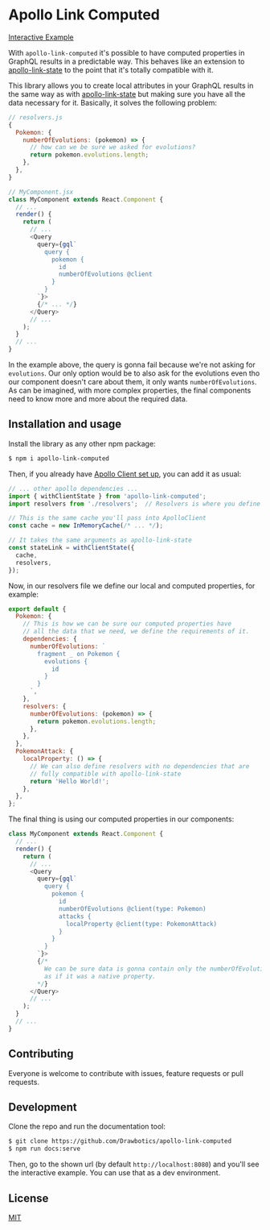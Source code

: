 # Apollo Link Computed

[Interactive Example](https://drawbotics.github.io/apollo-link-computed/)

With `apollo-link-computed` it's possible to have computed properties in GraphQL results in a predictable way. This behaves like an extension to [apollo-link-state](https://github.com/apollographql/apollo-link-state) to the point that it's totally compatible with it.

This library allows you to create local attributes in your GraphQL results in the same way as with [apollo-link-state](https://github.com/apollographql/apollo-link-state) but making sure you have all the data necessary for it. Basically, it solves the following problem:

```javascript
// resolvers.js
{
  Pokemon: {
    numberOfEvolutions: (pokemon) => {
      // how can we be sure we asked for evolutions?
      return pokemon.evolutions.length;
    },
  },
}

// MyComponent.jsx
class MyComponent extends React.Component {
  // ...
  render() {
    return (
      // ...
      <Query
        query={gql`
          query {
            pokemon {
              id
              numberOfEvolutions @client
            }
          }
        `}>
        {/* ... */}
      </Query>
      // ...
    );
  }
  // ...
}
```

In the example above, the query is gonna fail because we're not asking for `evolutions`. Our only option would be to also ask for the evolutions even tho our component doesn't care about them, it only wants `numberOfEvolutions`. As can be imagined, with more complex properties, the final components need to know more and more about the required data.


## Installation and usage

Install the library as any other npm package:

```bash
$ npm i apollo-link-computed
```

Then, if you already have [Apollo Client set up](https://www.apollographql.com/docs/react/advanced/boost-migration.html), you can add it as usual:

```javascript
// ... other apollo dependencies ...
import { withClientState } from 'apollo-link-computed';
import resolvers from './resolvers';  // Resolvers is where you define your local and computed properties

// This is the same cache you'll pass into ApolloClient
const cache = new InMemoryCache(/* ... */);

// It takes the same arguments as apollo-link-state
const stateLink = withClientState({
  cache,
  resolvers,
});
```

Now, in our resolvers file we define our local and computed properties, for example:

```javascript
export default {
  Pokemon: {
    // This is how we can be sure our computed properties have
    // all the data that we need, we define the requirements of it.
    dependencies: {
      numberOfEvolutions: `
        fragment _ on Pokemon {
          evolutions {
            id
          }
        }
      `,
    },
    resolvers: {
      numberOfEvolutions: (pokemon) => {
        return pokemon.evolutions.length;
      },
    },
  },
  PokemonAttack: {
    localProperty: () => {
      // We can also define resolvers with no dependencies that are
      // fully compatible with apollo-link-state
      return 'Hello World!';
    },
  },
};
```

The final thing is using our computed properties in our components:

```javascript
class MyComponent extends React.Component {
  // ...
  render() {
    return (
      // ...
      <Query
        query={gql`
          query {
            pokemon {
              id
              numberOfEvolutions @client(type: Pokemon)
              attacks {
                localProperty @client(type: PokemonAttack)
              }
            }
          }
        `}>
        {/*
          We can be sure data is gonna contain only the numberOfEvolutions
          as if it was a native property.
        */}
      </Query>
      // ...
    );
  }
  // ...
}
```

## Contributing

Everyone is welcome to contribute with issues, feature requests or pull requests.

## Development

Clone the repo and run the documentation tool:

```bash
$ git clone https://github.com/Drawbotics/apollo-link-computed
$ npm run docs:serve
```

Then, go to the shown url (by default `http://localhost:8080`) and you'll see the interactive example. You can use that as a dev environment.

## License

[MIT](LICENSE)

